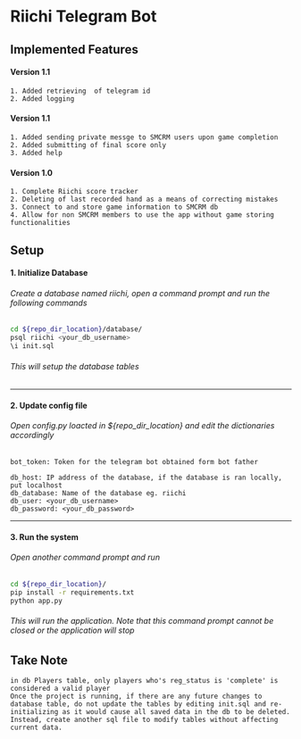 # Riichi Telegram Bot

## Implemented Features

#### Version 1.1

```
1. Added retrieving  of telegram id
2. Added logging
```

#### Version 1.1

```
1. Added sending private messge to SMCRM users upon game completion
2. Added submitting of final score only
3. Added help
```

#### Version 1.0

```
1. Complete Riichi score tracker
2. Deleting of last recorded hand as a means of correcting mistakes
3. Connect to and store game information to SMCRM db
4. Allow for non SMCRM members to use the app without game storing functionalities
```

## Setup

#### 1. Initialize Database

###### Create a database named riichi, open a command prompt and run the following commands

```sh
cd ${repo_dir_location}/database/
psql riichi <your_db_username>
\i init.sql
```

###### This will setup the database tables

---

#### 2. Update config file

###### Open config.py loacted in ${repo_dir_location} and edit the dictionaries accordingly

```
bot_token: Token for the telegram bot obtained form bot father

db_host: IP address of the database, if the database is ran locally, put localhost
db_database: Name of the database eg. riichi
db_user: <your_db_username>
db_password: <your_db_password>
```

---

#### 3. Run the system

###### Open another command prompt and run

```sh
cd ${repo_dir_location}/
pip install -r requirements.txt
python app.py
```

###### This will run the application. Note that this command prompt cannot be closed or the application will stop

## Take Note


```
in db Players table, only players who's reg_status is 'complete' is considered a valid player
Once the project is running, if there are any future changes to database table, do not update the tables by editing init.sql and re-initializing as it would cause all saved data in the db to be deleted. Instead, create another sql file to modify tables without affecting current data.
```
